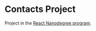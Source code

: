 # Contacts Project

Project in the [React Nanodegree program](https://www.udacity.com/course/react-nanodegree--nd019).


